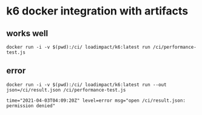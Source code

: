 # k6 docker integration with artifacts
## works well
```
docker run -i -v $(pwd):/ci/ loadimpact/k6:latest run /ci/performance-test.js
```

## error

```
docker run -i -v $(pwd):/ci/ loadimpact/k6:latest run --out json=/ci/result.json /ci/performance-test.js
```

`time="2021-04-03T04:09:20Z" level=error msg="open /ci/result.json: permission denied"`
